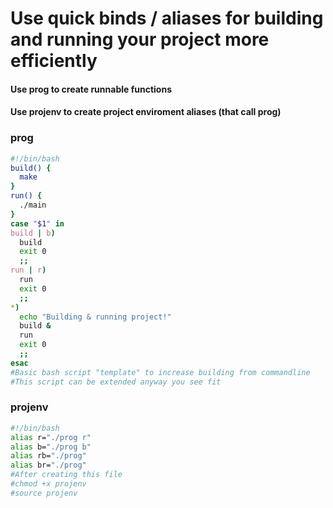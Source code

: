 # Use quick binds / aliases for building and running your project more efficiently
#### Use prog to create runnable functions
#### Use projenv to create project enviroment aliases (that call prog)

### prog
```bash
#!/bin/bash
build() {
  make
}
run() {
  ./main
}
case "$1" in
build | b)
  build
  exit 0
  ;;
run | r)
  run
  exit 0
  ;;
*)
  echo "Building & running project!"
  build &
  run
  exit 0
  ;;
esac
#Basic bash script "template" to increase building from commandline
#This script can be extended anyway you see fit
```
### projenv
```bash
#!/bin/bash
alias r="./prog r"
alias b="./prog b"
alias rb="./prog"
alias br="./prog"
#After creating this file
#chmod +x projenv
#source projenv
```
